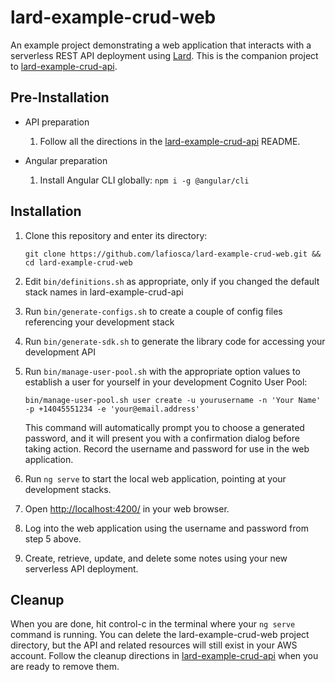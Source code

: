 # lard-example-crud-web

An example project demonstrating a web application that interacts with a serverless REST API deployment using [Lard](https://github.com/lafiosca/lard). This is the companion project to [lard-example-crud-api](https://github.com/lafiosca/lard-example-crud-api).

## Pre-Installation

* API preparation
  1. Follow all the directions in the [lard-example-crud-api](https://github.com/lafiosca/lard-example-crud-api) README.

* Angular preparation
  1. Install Angular CLI globally: `npm i -g @angular/cli`

## Installation

1. Clone this repository and enter its directory:

    `git clone https://github.com/lafiosca/lard-example-crud-web.git && cd lard-example-crud-web`

2. Edit `bin/definitions.sh` as appropriate, only if you changed the default stack names in lard-example-crud-api

3. Run `bin/generate-configs.sh` to create a couple of config files referencing your development stack

4. Run `bin/generate-sdk.sh` to generate the library code for accessing your development API

5. Run `bin/manage-user-pool.sh` with the appropriate option values to establish a user for yourself in your development Cognito User Pool:

    `bin/manage-user-pool.sh user create -u yourusername -n 'Your Name' -p +14045551234 -e 'your@email.address'`

    This command will automatically prompt you to choose a generated password, and it will present you with a confirmation dialog before taking action. Record the username and password for use in the web application.

6. Run `ng serve` to start the local web application, pointing at your development stacks.

7. Open [http://localhost:4200/](http://localhost:4200/) in your web browser.

8. Log into the web application using the username and password from step 5 above.

9. Create, retrieve, update, and delete some notes using your new serverless API deployment.

## Cleanup

When you are done, hit control-c in the terminal where your `ng serve` command is running. You can delete the lard-example-crud-web project directory, but the API and related resources will still exist in your AWS account. Follow the cleanup directions in [lard-example-crud-api](https://github.com/lafiosca/lard-example-crud-api) when you are ready to remove them.
